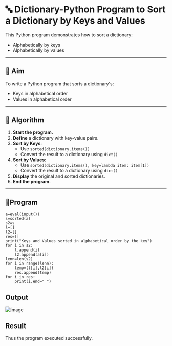 # 🔤 Dictionary-Python Program to Sort a Dictionary by Keys and Values

This Python program demonstrates how to sort a dictionary:
- Alphabetically by keys
- Alphabetically by values

---

## 🎯 Aim

To write a Python program that sorts a dictionary's:
- Keys in alphabetical order
- Values in alphabetical order

---

## 🧠 Algorithm

1. **Start the program.**
2. **Define** a dictionary with key-value pairs.
3. **Sort by Keys**:
   - Use `sorted(dictionary.items())`
   - Convert the result to a dictionary using `dict()`
4. **Sort by Values**:
   - Use `sorted(dictionary.items(), key=lambda item: item[1])`
   - Convert the result to a dictionary using `dict()`
5. **Display** the original and sorted dictionaries.
6. **End the program.**

---

## 🧪Program
```
a=eval(input())
s=sorted(a)
s2=s
l=[]
l2=[]
res=[]
print("Keys and Values sorted in alphabetical order by the key")
for i in s2:
    l.append(i)
    l2.append(a[i])
lenn=len(s2)
for i in range(lenn):
    temp=(l[i],l2[i])
    res.append(temp)
for i in res:
    print(i,end=" ")
```

## Output
![image](https://github.com/user-attachments/assets/121ab2ac-a1ee-499d-8612-4a12c7c9a811)


## Result
Thus the program executed successfully.

